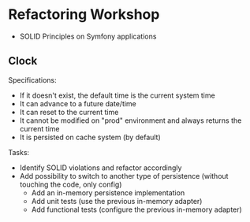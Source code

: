 # Refactoring Workshop

* SOLID Principles on Symfony applications

## Clock

Specifications:
 - If it doesn't exist, the default time is the current system time
 - It can advance to a future date/time
 - It can reset to the current time
 - It cannot be modified on "prod" environment and always returns the current time
 - It is persisted on cache system (by default)

Tasks:
 - Identify SOLID violations and refactor accordingly
 - Add possibility to switch to another type of persistence (without touching the code, only config)
   * Add an in-memory persistence implementation
   * Add unit tests (use the previous in-memory adapter)
   * Add functional tests (configure the previous in-memory adapter)
